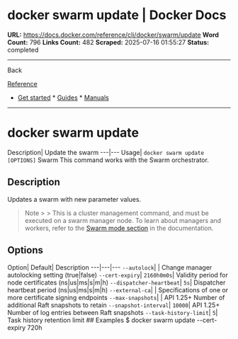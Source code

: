 # docker swarm update | Docker Docs

**URL:** https://docs.docker.com/reference/cli/docker/swarm/update
**Word Count:** 796
**Links Count:** 482
**Scraped:** 2025-07-16 01:55:27
**Status:** completed

---

Back

[Reference](https://docs.docker.com/reference/)

  * [Get started](https://docs.docker.com/get-started/)   * [Guides](https://docs.docker.com/guides/)   * [Manuals](https://docs.docker.com/manuals/)

* * *

# docker swarm update

Description| Update the swarm   ---|---   Usage| `docker swarm update [OPTIONS]`      Swarm This command works with the Swarm orchestrator.

## Description

Updates a swarm with new parameter values.

> Note >  > This is a cluster management command, and must be executed on a swarm manager node. To learn about managers and workers, refer to the [Swarm mode section](https://docs.docker.com/engine/swarm/) in the documentation.

## Options

Option| Default| Description   ---|---|---   `--autolock`| | Change manager autolocking setting \(true|false\)   `--cert-expiry`| `2160h0m0s`| Validity period for node certificates \(ns|us|ms|s|m|h\)   `--dispatcher-heartbeat`| `5s`| Dispatcher heartbeat period \(ns|us|ms|s|m|h\)   `--external-ca`| | Specifications of one or more certificate signing endpoints   `--max-snapshots`| | API 1.25+ Number of additional Raft snapshots to retain   `--snapshot-interval`| `10000`| API 1.25+ Number of log entries between Raft snapshots   `--task-history-limit`| `5`| Task history retention limit      ## Examples               $ docker swarm update --cert-expiry 720h